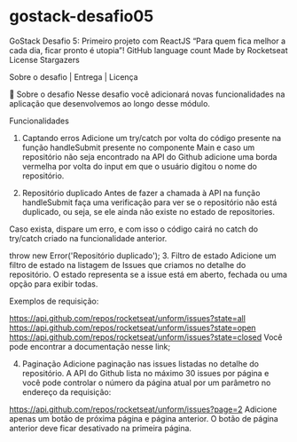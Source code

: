 # gostack-desafio05
GoStack
Desafio 5: Primeiro projeto com ReactJS
“Para quem fica melhor a cada dia, ficar pronto é utopia”!
GitHub language count Made by Rocketseat License Stargazers

Sobre o desafio   |    Entrega   |    Licença

🚀 Sobre o desafio
Nesse desafio você adicionará novas funcionalidades na aplicação que desenvolvemos ao longo desse módulo.

Funcionalidades
1. Captando erros
Adicione um try/catch por volta do código presente na função handleSubmit presente no componente Main e caso um repositório não seja encontrado na API do Github adicione uma borda vermelha por volta do input em que o usuário digitou o nome do repositório.

2. Repositório duplicado
Antes de fazer a chamada à API na função handleSubmit faça uma verificação para ver se o repositório não está duplicado, ou seja, se ele ainda não existe no estado de repositories.

Caso exista, dispare um erro, e com isso o código cairá no catch do try/catch criado na funcionalidade anterior.

throw new Error('Repositório duplicado');
3. Filtro de estado
Adicione um filtro de estado na listagem de Issues que criamos no detalhe do repositório. O estado representa se a issue está em aberto, fechada ou uma opção para exibir todas.

Exemplos de requisição:

https://api.github.com/repos/rocketseat/unform/issues?state=all
https://api.github.com/repos/rocketseat/unform/issues?state=open
https://api.github.com/repos/rocketseat/unform/issues?state=closed
Você pode encontrar a documentação nesse link;

4. Paginação
Adicione paginação nas issues listadas no detalhe do repositório. A API do Github lista no máximo 30 issues por página e você pode controlar o número da página atual por um parâmetro no endereço da requisição:

https://api.github.com/repos/rocketseat/unform/issues?page=2
Adicione apenas um botão de próxima página e página anterior. O botão de página anterior deve ficar desativado na primeira página.
